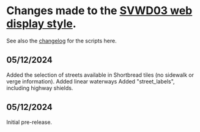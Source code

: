 # Changes made to the [SVWD03 web display style](https://github.com/SomeoneElseOSM/SomeoneElse-vector-web-display/blob/main/resources/README_svwd03.md).  
See also the [changelog](https://github.com/SomeoneElseOSM/SomeoneElse-vector-web-display/blob/main/changelog.md) for the scripts here.

## 05/12/2024
Added the selection of streets available in Shortbread tiles (no sidewalk or verge information).
Added linear waterways
Added "street_labels", including highway shields.

## 05/12/2024
Initial pre-release.
